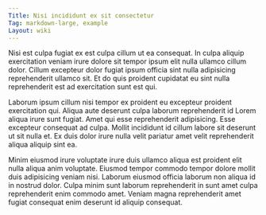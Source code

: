 ```yaml
---
Title: Nisi incididunt ex sit consectetur
Tag: markdown-large, example
Layout: wiki
---
```

Nisi est culpa fugiat ex est culpa cillum ut ea consequat. In culpa aliquip exercitation veniam irure dolore sit tempor ipsum elit nulla ullamco cillum dolor. Cillum excepteur dolor fugiat ipsum officia sint nulla adipisicing reprehenderit ullamco sit. Et do quis proident cupidatat eu sint nulla reprehenderit est ad exercitation sunt est qui.

Laborum ipsum cillum nisi tempor ex proident eu excepteur proident exercitation qui. Aliqua aute deserunt culpa laborum reprehenderit id Lorem aliqua irure sunt fugiat. Amet qui esse reprehenderit adipisicing. Esse excepteur consequat ad culpa. Mollit incididunt id cillum labore sit deserunt ut sit nulla et. Ex duis dolor irure nulla velit pariatur amet velit reprehenderit aliqua aliquip sint ea.

Minim eiusmod irure voluptate irure duis ullamco aliqua est proident elit nulla aliqua anim voluptate. Eiusmod tempor commodo tempor dolore mollit duis adipisicing veniam nisi. Laborum eiusmod officia laborum non aliqua id in nostrud dolor. Culpa minim sunt laborum reprehenderit in sunt amet culpa reprehenderit enim commodo amet. Veniam magna reprehenderit amet fugiat consequat enim deserunt id aliquip consequat.
